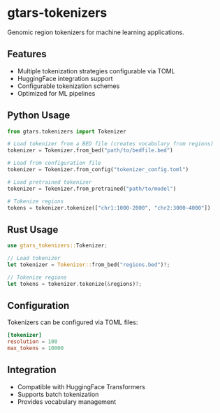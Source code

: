 # gtars-tokenizers

Genomic region tokenizers for machine learning applications.

## Features

- Multiple tokenization strategies configurable via TOML
- HuggingFace integration support
- Configurable tokenization schemes
- Optimized for ML pipelines

## Python Usage

```python
from gtars.tokenizers import Tokenizer

# Load tokenizer from a BED file (creates vocabulary from regions)
tokenizer = Tokenizer.from_bed("path/to/bedfile.bed")

# Load from configuration file
tokenizer = Tokenizer.from_config("tokenizer_config.toml")

# Load pretrained tokenizer
tokenizer = Tokenizer.from_pretrained("path/to/model")

# Tokenize regions
tokens = tokenizer.tokenize(["chr1:1000-2000", "chr2:3000-4000"])
```

## Rust Usage

```rust
use gtars_tokenizers::Tokenizer;

// Load tokenizer
let tokenizer = Tokenizer::from_bed("regions.bed")?;

// Tokenize regions
let tokens = tokenizer.tokenize(&regions)?;
```

## Configuration

Tokenizers can be configured via TOML files:
```toml
[tokenizer]
resolution = 100
max_tokens = 10000
```

## Integration

- Compatible with HuggingFace Transformers
- Supports batch tokenization
- Provides vocabulary management